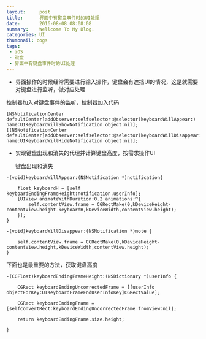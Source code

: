 ```yaml
---
layout:     post
title:      界面中有键盘事件时的UI处理
date:       2016-08-08 08:08:08
summary:    Wellcome To My Blog.
categories: UI
thumbnail: cogs
tags:
 - iOS
 - 键盘
 - 界面中有键盘事件时的UI处理
---
```


- 界面操作的时候经常需要进行输入操作，键盘会有遮挡UI的情况，这是就需要对键盘进行监听，做对应处理

控制器加入对键盘事件的监听，控制器加入代码
 
	[NSNotificationCenter defaultCenter]addObserver:selfselector:@selector(keyboardWillAppear:) name:UIKeyboardWillShowNotification object:nil];
    [[NSNotificationCenter defaultCenter]addObserver:selfselector:@selector(keyboardWillDisappear:) name:UIKeyboardWillHideNotification object:nil];	    

- 实现键盘出现和消失的代理并计算键盘高度，按需求操作UI

   键盘出现和消失

```
-(void)keyboardWillAppear:(NSNotification *)notification{

    float keyboardH = [self keyboardEndingFrameHeight:notification.userInfo];
    [UIView animateWithDuration:0.2 animations:^{
    	self.contentView.frame = CGRectMake(0,kDeviceHeight-contentView.height-keyboardH,kDeviceWidth,contentView.height);
    }];
}

-(void)keyboardWillDisappear:(NSNotification *)note {

    self.contentView.frame = CGRectMake(0,kDeviceHeight-contentView.height,kDeviceWidth,contentView.height);
}
```
   下面也是最重要的方法，获取键盘高度

```
-(CGFloat)keyboardEndingFrameHeight:(NSDictionary *)userInfo {

    CGRect keyboardEndingUncorrectedFrame = [[userInfo objectForKey:UIKeyboardFrameEndUserInfoKey]CGRectValue];

    CGRect keyboardEndingFrame = [selfconvertRect:keyboardEndingUncorrectedFrame fromView:nil];

    return keyboardEndingFrame.size.height;

}
```












